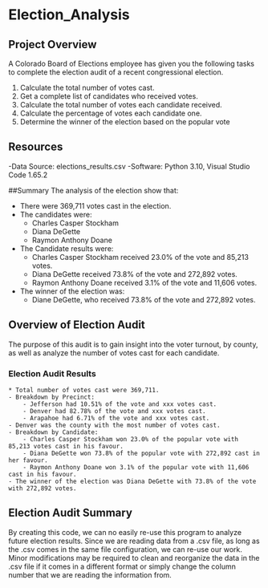 # Election_Analysis

## Project Overview
A Colorado Board of Elections employee has given you the following tasks to complete the election audit of a recent congressional election.

1.  Calculate the total number of votes cast.
2.  Get a complete list of candidates who received votes.
3.  Calculate the total number of votes each candidate received.
4.  Calculate the percentage of votes each candidate one.
5.  Determine the winner of the election based on the popular vote

## Resources
-Data Source: elections_results.csv
-Software: Python 3.10, Visual Studio Code 1.65.2

##Summary
The analysis of the election show that:
- There were 369,711 votes cast in the election.
- The candidates were:
    - Charles Casper Stockham
    - Diana DeGette
    - Raymon Anthony Doane
- The Candidate results were:
    - Charles Casper Stockham received 23.0% of the vote and 85,213 votes.
    - Diana DeGette received 73.8% of the vote and 272,892 votes.
    - Raymon Anthony Doane received 3.1% of the vote and 11,606 votes.
- The winner of the election was:
    - Diane DeGette, who received 73.8% of the vote and 272,892 votes.

## Overview of Election Audit
The purpose of this audit is to gain insight into the voter turnout, by county, as well as analyze the number of votes cast for each candidate.

### Election Audit Results
    * Total number of votes cast were 369,711.
    - Breakdown by Precinct:
        - Jefferson had 10.51% of the vote and xxx votes cast.
        - Denver had 82.78% of the vote and xxx votes cast.
        - Arapahoe had 6.71% of the vote and xxx votes cast.
    - Denver was the county with the most number of votes cast.
    - Breakdown by Candidate:
        - Charles Casper Stockham won 23.0% of the popular vote with 85,213 votes cast in his favour.
        - Diana DeGette won 73.8% of the popular vote with 272,892 cast in her favour.
        - Raymon Anthony Doane won 3.1% of the popular vote with 11,606 cast in his favour.
    - The winner of the election was Diana DeGette with 73.8% of the vote with 272,892 votes.

## Election Audit Summary   
By creating this code, we can no easily re-use this program to analyze future election results.  Since we are reading data from a .csv file, as long as the .csv comes in the same file configuration, we can re-use our work.  Minor modifications may be required to clean and reorganize the data in the .csv file if it comes in a different format or simply change the column number that we are reading the information from.

